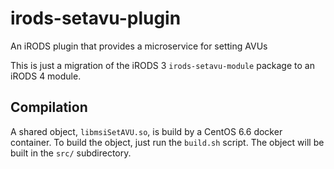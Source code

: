 # irods-setavu-plugin
An iRODS plugin that provides a microservice for setting AVUs

This is just a migration of the iRODS 3 `irods-setavu-module` package to an iRODS 4 module.

## Compilation

A shared object, `libmsiSetAVU.so`, is build by a CentOS 6.6 docker container. To build the object,
just run the `build.sh` script. The object will be built in the `src/` subdirectory.

